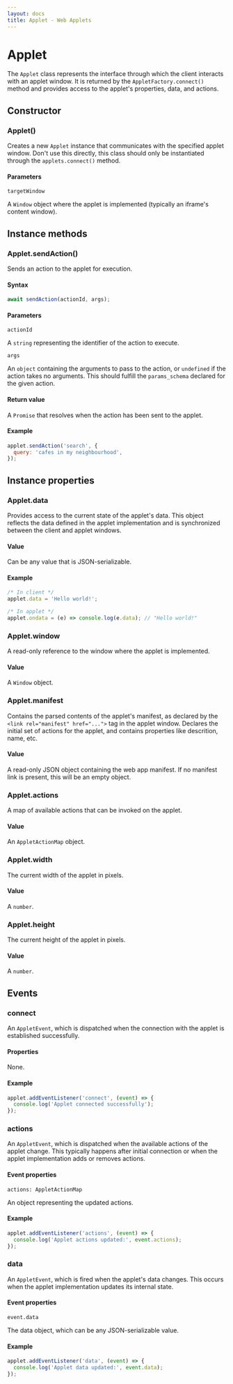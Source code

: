 ```yaml
---
layout: docs
title: Applet - Web Applets
---
```


# Applet

The `Applet` class represents the interface through which the client interacts with an applet window. It is returned by the `AppletFactory.connect()` method and provides access to the applet's properties, data, and actions.

## Constructor

### Applet()

Creates a new `Applet` instance that communicates with the specified applet window. Don't use this directly, this class should only be instantiated through the `applets.connect()` method.

#### Parameters

`targetWindow`

A `Window` object where the applet is implemented (typically an iframe's content window).

## Instance methods

<a id="sendAction"></a>

### Applet.sendAction()

Sends an action to the applet for execution.

#### Syntax

```js
await sendAction(actionId, args);
```

#### Parameters

`actionId`

A `string` representing the identifier of the action to execute.

`args`

An `object` containing the arguments to pass to the action, or `undefined` if the action takes no arguments. This should fulfill the `params_schema` declared for the given action.

#### Return value

A `Promise` that resolves when the action has been sent to the applet.

#### Example

```js
applet.sendAction('search', {
  query: 'cafes in my neighbourhood',
});
```

## Instance properties

### Applet.data

Provides access to the current state of the applet's data. This object reflects the data defined in the applet implementation and is synchronized between the client and applet windows.

#### Value

Can be any value that is JSON-serializable.

#### Example

```js
/* In client */
applet.data = 'Hello world!';

/* In applet */
applet.ondata = (e) => console.log(e.data); // "Hello world!"
```

### Applet.window

A read-only reference to the window where the applet is implemented.

#### Value

A `Window` object.

### Applet.manifest

Contains the parsed contents of the applet's manifest, as declared by the `<link rel="manifest" href="...">` tag in the applet window. Declares the initial set of actions for the applet, and contains properties like descrition, name, etc.

#### Value

A read-only JSON object containing the web app manifest. If no manifest link is present, this will be an empty object.

### Applet.actions

A map of available actions that can be invoked on the applet.

#### Value

An `AppletActionMap` object.

### Applet.width

The current width of the applet in pixels.

#### Value

A `number`.

### Applet.height

The current height of the applet in pixels.

#### Value

A `number`.

## Events

### connect

An `AppletEvent`, which is dispatched when the connection with the applet is established successfully.

#### Properties

None.

#### Example

```js
applet.addEventListener('connect', (event) => {
  console.log('Applet connected successfully');
});
```

### actions

An `AppletEvent`, which is dispatched when the available actions of the applet change. This typically happens after initial connection or when the applet implementation adds or removes actions.

#### Event properties

`actions: AppletActionMap`

An object representing the updated actions.

#### Example

```js
applet.addEventListener('actions', (event) => {
  console.log('Applet actions updated:', event.actions);
});
```

### data

An `AppletEvent`, which is fired when the applet's data changes. This occurs when the applet implementation updates its internal state.

#### Event properties

`event.data`

The data object, which can be any JSON-serializable value.

#### Example

```js
applet.addEventListener('data', (event) => {
  console.log('Applet data updated:', event.data);
});
```
